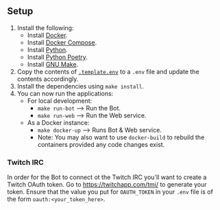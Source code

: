 ## Setup

1. Install the following:
    - Install [Docker](https://www.docker.com/).
    - Install [Docker Compose](https://docs.docker.com/compose/).
    - Install [Python](https://www.python.org/).
    - Install [Python Poetry](https://python-poetry.org/).
    - Install [GNU Make](https://www.gnu.org/software/make/).
1. Copy the contents of [`.template.env`](../.template.env) to a `.env` file and update 
    the contents accordingly.
1. Install the dependencies using `make install`.
1. You can now run the applications:
    - For local development:
        - `make run-bot` --> Run the Bot.
        - `make run-web` --> Run the Web service.
    - As a Docker instance:
        - `make docker-up` --> Runs Bot & Web service.
        - Note: You may also want to use `docker-build` to rebuild the containers 
            provided any code changes exist.

### Twitch IRC

In order for the Bot to connect ot the Twitch IRC you'll want to create a Twitch OAuth
token. Go to https://twitchapp.com/tmi/ to generate your token. Ensure that the value
you put for `OAUTH_TOKEN` in your `.env` file is of the form `oauth:<your_token_here>`.